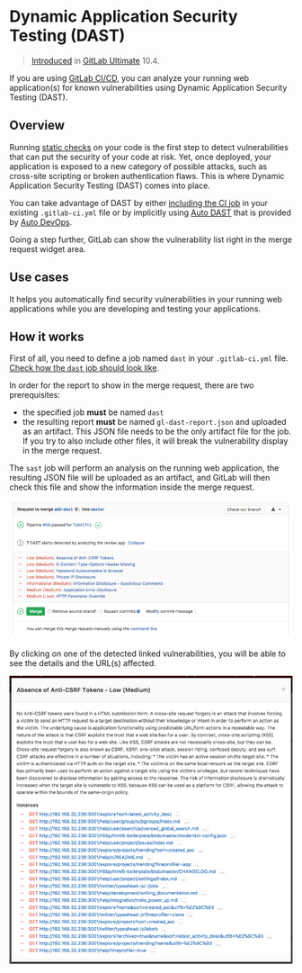 # Dynamic Application Security Testing (DAST)

> [Introduced][ee-4348] in [GitLab Ultimate][ee] 10.4.

If you are using [GitLab CI/CD][ci], you can analyze your running web application(s)
for known vulnerabilities using Dynamic Application Security Testing (DAST).

## Overview

Running [static checks](sast.md) on your code is the first step to detect
vulnerabilities that can put the security of your code at risk. Yet, once
deployed, your application is exposed to a new category of possible attacks,
such as cross-site scripting or broken authentication flaws. This is where
Dynamic Application Security Testing (DAST) comes into place.

You can take advantage of DAST by either [including the CI job][cc-docs] in
your existing `.gitlab-ci.yml` file or by implicitly using
[Auto DAST](../../../topics/autodevops/index.md#auto-dast)
that is provided by [Auto DevOps](../../../topics/autodevops/index.md).

Going a step further, GitLab can show the vulnerability list right in the merge
request widget area.

## Use cases

It helps you automatically find security vulnerabilities in your running web
applications while you are developing and testing your applications.

## How it works

First of all, you need to define a job named `dast` in your `.gitlab-ci.yml`
file. [Check how the `dast` job should look like][cc-docs].

In order for the report to show in the merge request, there are two
prerequisites:

- the specified job **must** be named `dast`
- the resulting report **must** be named `gl-dast-report.json` and uploaded as an
  artifact. This JSON file needs to be the only artifact file for the job. If
  you try to also include other files, it will break the vulnerability display
  in the merge request.

The `sast` job will perform an analysis on the running web application, the
resulting JSON file will be uploaded as an artifact, and GitLab will then check
this file and show the information inside the merge request.

![DAST Widget](img/dast_all.png)

By clicking on one of the detected linked vulnerabilities, you will be able to
see the details and the URL(s) affected.

![DAST Widget Clicked](img/dast_single.png)

[ee-4348]: https://gitlab.com/gitlab-org/gitlab-ee/issues/4348
[ee]: https://about.gitlab.com/products/
[ci]: ../../../ci/README.md
[cc-docs]: ../../../ci/examples/dast.md

